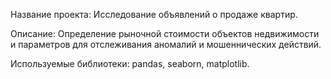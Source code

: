 Название проекта: Исследование объявлений о продаже квартир.

Описание: Определение рыночной стоимости объектов недвижимости и параметров для отслеживания аномалий и мошеннических действий.

Используемые библиотеки: pandas, seaborn, matplotlib.
